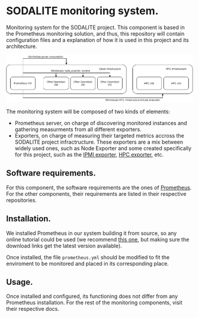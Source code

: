 # SODALITE monitoring system. 

Monitoring system for the SODALITE project. This component is based in the Prometheus monitoring solution, and thus, this repository will contain configuration files and a explanation of how it is used in this project and its architecture. 

![Simple monitoring system schema.](https://github.com/SODALITE-EU/monitoring-system/blob/master/monitoring_system.png)

The monitoring system will be composed of two kinds of elements:
- Prometheus server, on charge of discovering monitored instances and gathering measurments from all different exporters. 
- Exporters, on charge of measuring their targeted metrics accross the SODALITE project infractructure. These exporters are a mix between widely used ones, such as Node Exporter and some created specifically for this project, such as the [IPMI exporter](https://github.com/SODALITE-EU/ipmi-exporter), [HPC exporter](https://github.com/SODALITE-EU/hpc-exporter), etc. 

## Software requirements.

For this component, the software requirements are the ones of [Prometheus](https://prometheus.io/docs/prometheus/latest/installation/). For the other components, their requirements are listed in their respective repositories. 

## Installation. 

We installed Prometheus in our system building it from source, so any online tutorial could be used (we recommend [this one](https://www.digitalocean.com/community/tutorials/how-to-install-prometheus-on-ubuntu-16-04), but making sure the download links get the latest version available). 

Once installed, the file ```prometheus.yml``` should be modified to fit the enviroment to be monitored and placed in its corresponding place. 

## Usage. 

Once installed and configured, its functioning does not differ from any Prometheus installation. For the rest of the monitoring components, visit their respective docs. 